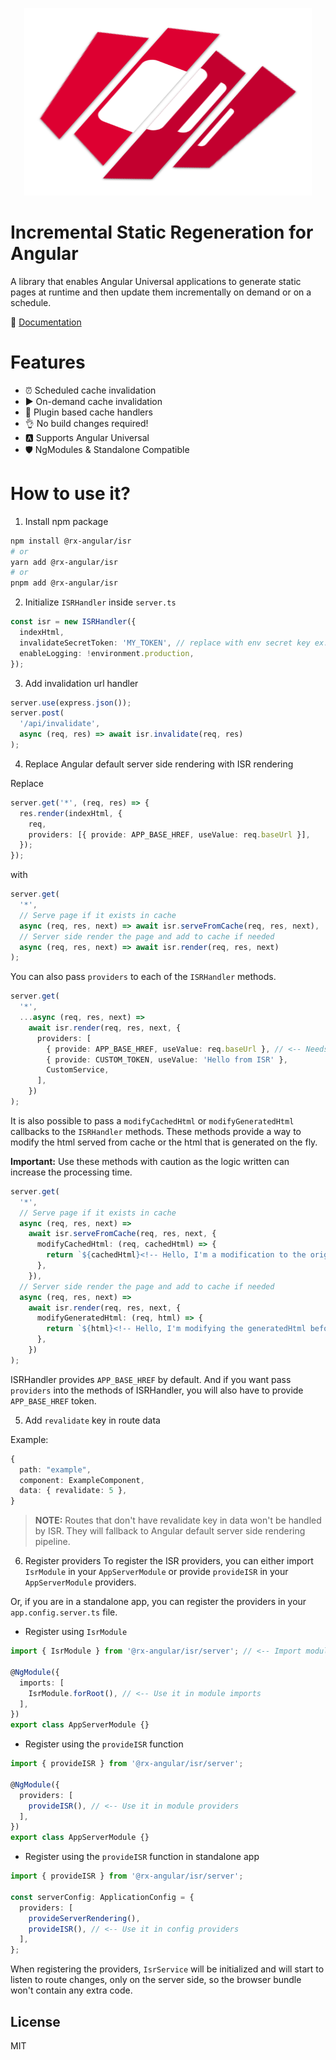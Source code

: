 <p align="center">
  <img width="460" height="300" src="https://raw.githubusercontent.com/rx-angular/rx-angular/main/apps/docs/static/img/isr-logo.png" />
</p>

# Incremental Static Regeneration for Angular

A library that enables Angular Universal applications to generate static pages at runtime and then update them incrementally on demand or on a schedule.

📰 [Documentation](https://www.rx-angular.io/docs/isr)

# Features

- ⏰ Scheduled cache invalidation
- ▶️ On-demand cache invalidation
- 🔌 Plugin based cache handlers
- 👌 No build changes required!
- 🅰️ Supports Angular Universal
- 🛡️ NgModules & Standalone Compatible

# How to use it?

1. Install npm package

```bash
npm install @rx-angular/isr
# or
yarn add @rx-angular/isr
# or
pnpm add @rx-angular/isr
```

2. Initialize `ISRHandler` inside `server.ts`

```ts
const isr = new ISRHandler({
  indexHtml,
  invalidateSecretToken: 'MY_TOKEN', // replace with env secret key ex. process.env.REVALIDATE_SECRET_TOKEN
  enableLogging: !environment.production,
});
```

3. Add invalidation url handler

```ts
server.use(express.json());
server.post(
  '/api/invalidate',
  async (req, res) => await isr.invalidate(req, res)
);
```

4. Replace Angular default server side rendering with ISR rendering

Replace

```ts
server.get('*', (req, res) => {
  res.render(indexHtml, {
    req,
    providers: [{ provide: APP_BASE_HREF, useValue: req.baseUrl }],
  });
});
```

with

```ts
server.get(
  '*',
  // Serve page if it exists in cache
  async (req, res, next) => await isr.serveFromCache(req, res, next),
  // Server side render the page and add to cache if needed
  async (req, res, next) => await isr.render(req, res, next)
);
```

You can also pass `providers` to each of the `ISRHandler` methods.

```ts
server.get(
  '*',
  ...async (req, res, next) =>
    await isr.render(req, res, next, {
      providers: [
        { provide: APP_BASE_HREF, useValue: req.baseUrl }, // <-- Needs to be provided when passing providers
        { provide: CUSTOM_TOKEN, useValue: 'Hello from ISR' },
        CustomService,
      ],
    })
);
```

It is also possible to pass a `modifyCachedHtml` or `modifyGeneratedHtml` callbacks to the `ISRHandler` methods.
These methods provide a way to modify the html served from cache or the html that is generated on the fly.

**Important:** Use these methods with caution as the logic written can increase the processing time.

```ts
server.get(
  '*',
  // Serve page if it exists in cache
  async (req, res, next) =>
    await isr.serveFromCache(req, res, next, {
      modifyCachedHtml: (req, cachedHtml) => {
        return `${cachedHtml}<!-- Hello, I'm a modification to the original cache! -->`;
      },
    }),
  // Server side render the page and add to cache if needed
  async (req, res, next) =>
    await isr.render(req, res, next, {
      modifyGeneratedHtml: (req, html) => {
        return `${html}<!-- Hello, I'm modifying the generatedHtml before caching it! -->`;
      },
    })
);
```

ISRHandler provides `APP_BASE_HREF` by default. And if you want pass `providers` into the methods of ISRHandler, you will also have to provide `APP_BASE_HREF` token.

5. Add `revalidate` key in route data

Example:

```ts
{
  path: "example",
  component: ExampleComponent,
  data: { revalidate: 5 },
}
```

> **NOTE:** Routes that don't have revalidate key in data won't be handled by ISR. They will fallback to Angular default server side rendering pipeline.

6. Register providers
   To register the ISR providers, you can either import `IsrModule` in your `AppServerModule` or provide `provideISR` in your `AppServerModule` providers.

Or, if you are in a standalone app, you can register the providers in your `app.config.server.ts` file.

- Register using `IsrModule`

```ts
import { IsrModule } from '@rx-angular/isr/server'; // <-- Import module from library

@NgModule({
  imports: [
    IsrModule.forRoot(), // <-- Use it in module imports
  ],
})
export class AppServerModule {}
```

- Register using the `provideISR` function

```ts
import { provideISR } from '@rx-angular/isr/server';

@NgModule({
  providers: [
    provideISR(), // <-- Use it in module providers
  ],
})
export class AppServerModule {}
```

- Register using the `provideISR` function in standalone app

```ts
import { provideISR } from '@rx-angular/isr/server';

const serverConfig: ApplicationConfig = {
  providers: [
    provideServerRendering(),
    provideISR(), // <-- Use it in config providers
  ],
};
```

When registering the providers, `IsrService` will be initialized and will start to listen to route changes, only on the server side, so the browser bundle won't contain any extra code.

## License

MIT
